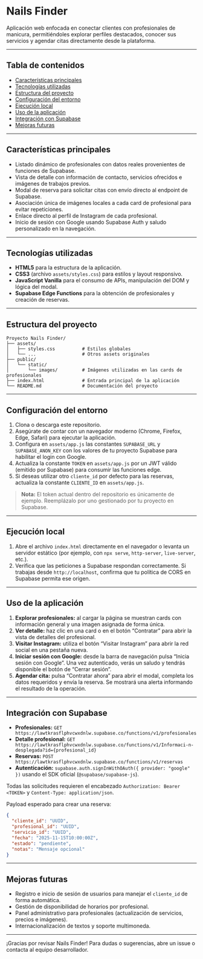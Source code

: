 # Nails Finder

Aplicación web enfocada en conectar clientes con profesionales de manicura, permitiéndoles explorar perfiles destacados, conocer sus servicios y agendar citas directamente desde la plataforma.

---

## Tabla de contenidos
- [Características principales](#características-principales)
- [Tecnologías utilizadas](#tecnologías-utilizadas)
- [Estructura del proyecto](#estructura-del-proyecto)
- [Configuración del entorno](#configuración-del-entorno)
- [Ejecución local](#ejecución-local)
- [Uso de la aplicación](#uso-de-la-aplicación)
- [Integración con Supabase](#integración-con-supabase)
- [Mejoras futuras](#mejoras-futuras)

---

## Características principales
- Listado dinámico de profesionales con datos reales provenientes de funciones de Supabase.
- Vista de detalle con información de contacto, servicios ofrecidos e imágenes de trabajos previos.
- Modal de reserva para solicitar citas con envío directo al endpoint de Supabase.
- Asociación única de imágenes locales a cada card de profesional para evitar repeticiones.
- Enlace directo al perfil de Instagram de cada profesional.
- Inicio de sesión con Google usando Supabase Auth y saludo personalizado en la navegación.

---

## Tecnologías utilizadas
- **HTML5** para la estructura de la aplicación.
- **CSS3** (archivo `assets/styles.css`) para estilos y layout responsivo.
- **JavaScript Vanilla** para el consumo de APIs, manipulación del DOM y lógica del modal.
- **Supabase Edge Functions** para la obtención de profesionales y creación de reservas.

---

## Estructura del proyecto
```
Proyecto Nails Finder/
├── assets/
│   ├── styles.css          # Estilos globales
│   └── ...                 # Otros assets originales
├── public/
│   └── static/
│       └── images/         # Imágenes utilizadas en las cards de profesionales
├── index.html              # Entrada principal de la aplicación
└── README.md               # Documentación del proyecto
```

---

## Configuración del entorno
1. Clona o descarga este repositorio.
2. Asegúrate de contar con un navegador moderno (Chrome, Firefox, Edge, Safari) para ejecutar la aplicación.
3. Configura en `assets/app.js` las constantes `SUPABASE_URL` y `SUPABASE_ANON_KEY` con los valores de tu proyecto Supabase para habilitar el login con Google.
4. Actualiza la constante `TOKEN` en `assets/app.js` por un JWT válido (emitido por Supabase) para consumir las funciones edge.
5. Si deseas utilizar otro `cliente_id` por defecto para las reservas, actualiza la constante `CLIENTE_ID` en `assets/app.js`.

> **Nota:** El token actual dentro del repositorio es únicamente de ejemplo. Reemplázalo por uno gestionado por tu proyecto en Supabase.

---

## Ejecución local
1. Abre el archivo `index.html` directamente en el navegador o levanta un servidor estático (por ejemplo, con `npx serve`, `http-server`, `live-server`, etc.).
2. Verifica que las peticiones a Supabase respondan correctamente. Si trabajas desde `http://localhost`, confirma que tu política de CORS en Supabase permita ese origen.

---

## Uso de la aplicación
1. **Explorar profesionales:** al cargar la página se muestran cards con información general y una imagen asignada de forma única.
2. **Ver detalle:** haz clic en una card o en el botón “Contratar” para abrir la vista de detalles del profesional.
3. **Visitar Instagram:** utiliza el botón “Visitar Instagram” para abrir la red social en una pestaña nueva.
4. **Iniciar sesión con Google:** desde la barra de navegación pulsa “Inicia sesión con Google”. Una vez autenticado, verás un saludo y tendrás disponible el botón de “Cerrar sesión”.
5. **Agendar cita:** pulsa “Contratar ahora” para abrir el modal, completa los datos requeridos y envía la reserva. Se mostrará una alerta informando el resultado de la operación.

---

## Integración con Supabase
- **Profesionales:** `GET https://lawtkrasflphvcwxdnlw.supabase.co/functions/v1/profesionales`
- **Detalle profesional:** `GET https://lawtkrasflphvcwxdnlw.supabase.co/functions/v1/Informaci-n-desplegada?id={profesional_id}`
- **Reservas:** `POST https://lawtkrasflphvcwxdnlw.supabase.co/functions/v1/reservas`
- **Autenticación:** `supabase.auth.signInWithOAuth({ provider: "google" })` usando el SDK oficial (`@supabase/supabase-js`).

Todas las solicitudes requieren el encabezado `Authorization: Bearer <TOKEN>` y `Content-Type: application/json`.

Payload esperado para crear una reserva:
```json
{
  "cliente_id": "UUID",
  "profesional_id": "UUID",
  "servicio_id": "UUID",
  "fecha": "2025-11-15T10:00:00Z",
  "estado": "pendiente",
  "notas": "Mensaje opcional"
}
```

---

## Mejoras futuras
- Registro e inicio de sesión de usuarios para manejar el `cliente_id` de forma automática.
- Gestión de disponibilidad de horarios por profesional.
- Panel administrativo para profesionales (actualización de servicios, precios e imágenes).
- Internacionalización de textos y soporte multimoneda.

---

¡Gracias por revisar Nails Finder! Para dudas o sugerencias, abre un issue o contacta al equipo desarrollador.
